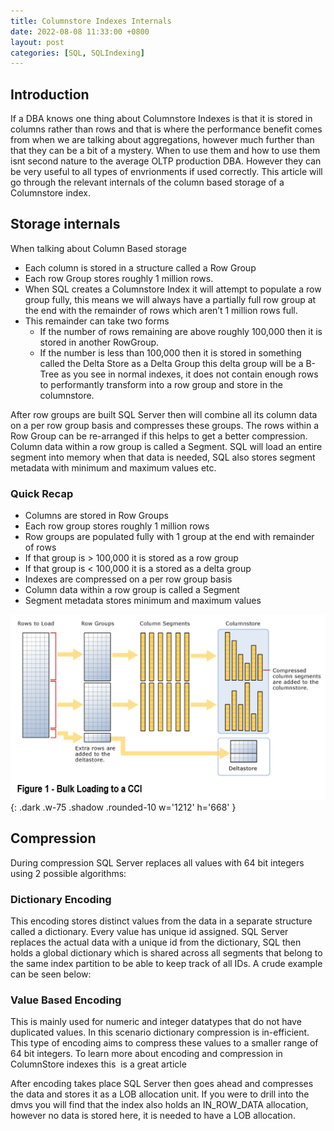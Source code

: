 ```yaml
---
title: Columnstore Indexes Internals
date: 2022-08-08 11:33:00 +0800
layout: post
categories: [SQL, SQLIndexing]
---
```


## Introduction
If a DBA knows one thing about Columnstore Indexes is that it is stored in columns rather than rows and that is where the performance benefit comes from when we are talking about aggregations, however much further than that they can be a bit of a mystery. When to use them and how to use them isnt second nature to the average OLTP production DBA. However they can be very useful to all types of envrionments if used correctly. This article will go through the relevant internals of the column based storage of a Columnstore index.

## Storage internals
When talking about Column Based storage

- Each column is stored in a structure called a Row Group 
- Each row Group stores roughly 1 million rows.
- When SQL creates a Columnstore Index it will attempt to populate a row group fully, this means we will always have a partially full row group at the end with the remainder of rows which aren’t 1 million rows full.
- This remainder can take two forms
  + If the number of rows remaining are above roughly 100,000 then it is stored in another RowGroup.
  + If the number is less than 100,000 then it is stored in something called the Delta Store as a Delta Group this delta group will be a B-Tree as you see in normal indexes, it does not contain enough rows to performantly transform into a row group and store in the columnstore.

After row groups are built SQL Server then will combine all its column data on a per row group basis and compresses these groups. The rows within a Row Group can be re-arranged if this helps to get a better compression. Column data within a row group is called a Segment. SQL will load an entire segment into memory when that data is needed, SQL also stores segment metadata with minimum and maximum values etc.

### Quick Recap

- Columns are stored in Row Groups
- Each row group stores roughly 1 million rows
- Row groups are populated fully with 1 group at the end with remainder of rows
- If that group is > 100,000 it is stored as a row group
- If that group is < 100,000 it is a stored as a delta group
- Indexes are compressed on a per row group basis
- Column data within a row group is called a Segment
- Segment metadata stores minimum and maximum values

![ColumnStore Internals](/assets/images/ColumnStore.png){: .dark .w-75 .shadow .rounded-10 w='1212' h='668' }

## Compression

During compression SQL Server replaces all values with 64 bit integers using 2 possible algorithms:

### Dictionary Encoding

This encoding stores distinct values from the data in a separate structure called a dictionary. Every value has unique id assigned. SQL Server replaces the actual data with a unique id from the dictionary, SQL then holds a global dictionary which is shared across all segments that belong to the same index partition to be able to keep track of all IDs. A crude example can be seen below:

### Value Based Encoding

This is mainly used for numeric and integer datatypes that do not have duplicated values. In this scenario dictionary compression is in-efficient. This type of encoding aims to compress these values to a smaller range of 64 bit integers. To learn more about encoding and compression in ColumnStore indexes this  is a great article

After encoding takes place SQL Server then goes ahead and compresses the data and stores it as a LOB allocation unit. If you were to drill into the dmvs you will find that the index also holds an IN_ROW_DATA allocation, however no data is stored here, it is needed to have a LOB allocation.